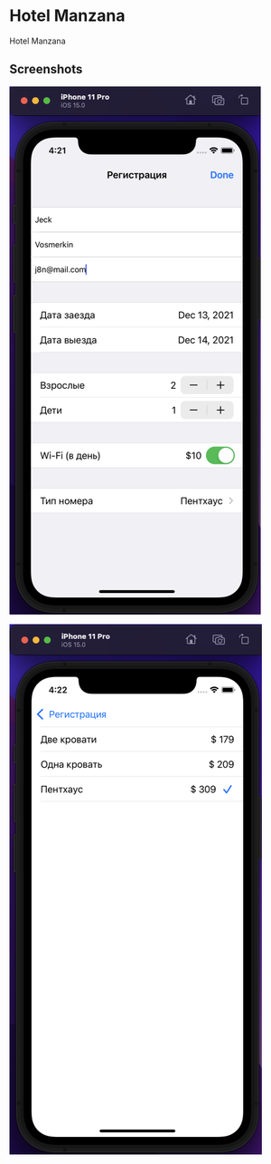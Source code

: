 # Hotel Manzana

Hotel Manzana

## Screenshots

![Screenshot 1](https://github.com/VladimirShevtsov76/Hotel-Manzana/blob/master/Hotel%20Manzana/Screenshots/Screenshot01.png?raw=true)

![Screenshot 2](https://github.com/VladimirShevtsov76/Hotel-Manzana/blob/master/Hotel%20Manzana/Screenshots/Screenshot02.png?raw=true)

